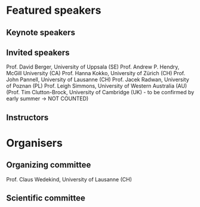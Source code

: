 # Featured speakers

## Keynote speakers


## Invited speakers
Prof. David Berger, University of Uppsala (SE)
Prof. Andrew P. Hendry, McGill University (CA)
Prof. Hanna Kokko, University of Zürich (CH)
Prof. John Pannell, University of Lausanne (CH)
Prof. Jacek Radwan, University of Poznan (PL)
Prof. Leigh Simmons, University of Western Australia (AU)
(Prof. Tim Clutton-Brock, University of Cambridge (UK) - to be confirmed by early summer -> NOT COUNTED)
## Instructors


# Organisers


## Organizing committee

Prof. Claus Wedekind, University of Lausanne (CH)

## Scientific committee
